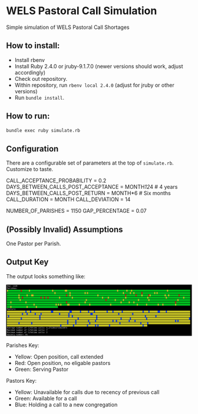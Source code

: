 # WELS Pastoral Call Simulation

Simple simulation of WELS Pastoral Call Shortages

## How to install:

* Install rbenv
* Install Ruby 2.4.0 or jruby-9.1.7.0 (newer versions should work, adjust accordingly)
* Check out repository.
* Within repository, run `rbenv local 2.4.0` (adjust for jruby or other versions)
* Run `bundle install`.

## How to run:

```bash
bundle exec ruby simulate.rb
```

## Configuration

There are a configurable set of parameters at the top of `simulate.rb`. Customize to taste.

CALL_ACCEPTANCE_PROBABILITY = 0.2
DAYS_BETWEEN_CALLS_POST_ACCEPTANCE = MONTH*12*4 # 4 years
DAYS_BETWEEN_CALLS_POST_RETURN = MONTH*6 # Six months
CALL_DURATION = MONTH
CALL_DEVIATION = 14

NUMBER_OF_PARISHES = 1150
GAP_PERCENTAGE = 0.07

## (Possibly Invalid) Assumptions

One Pastor per Parish.

## Output Key

The output looks something like:

![Screenshot](screenshot.png)

Parishes Key:
* Yellow: Open position, call extended
* Red: Open position, no eligable pastors
* Green: Serving Pastor

Pastors Key:
* Yellow: Unavailable for calls due to recency of previous call
* Green: Available for a call
* Blue: Holding a call to a new congregation
